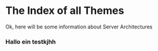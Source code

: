 # The Index of all Themes

Ok, here will be some information about Server Architectures 

### Hallo ein testkjhh